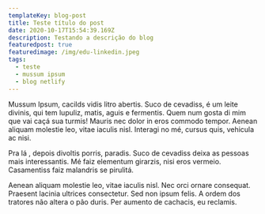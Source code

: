 ```yaml
---
templateKey: blog-post
title: Teste título do post
date: 2020-10-17T15:54:39.169Z
description: Testando a descrição do blog
featuredpost: true
featuredimage: /img/edu-linkedin.jpeg
tags:
  - teste
  - mussum ipsum
  - blog netlify
---
```

Mussum Ipsum, cacilds vidis litro abertis. Suco de cevadiss, é um leite divinis, qui tem lupuliz, matis, aguis e fermentis. Quem num gosta di mim que vai caçá sua turmis! Mauris nec dolor in eros commodo tempor. Aenean aliquam molestie leo, vitae iaculis nisl. Interagi no mé, cursus quis, vehicula ac nisi.

Pra lá , depois divoltis porris, paradis. Suco de cevadiss deixa as pessoas mais interessantis. Mé faiz elementum girarzis, nisi eros vermeio. Casamentiss faiz malandris se pirulitá.

Aenean aliquam molestie leo, vitae iaculis nisl. Nec orci ornare consequat. Praesent lacinia ultrices consectetur. Sed non ipsum felis. A ordem dos tratores não altera o pão duris. Per aumento de cachacis, eu reclamis.